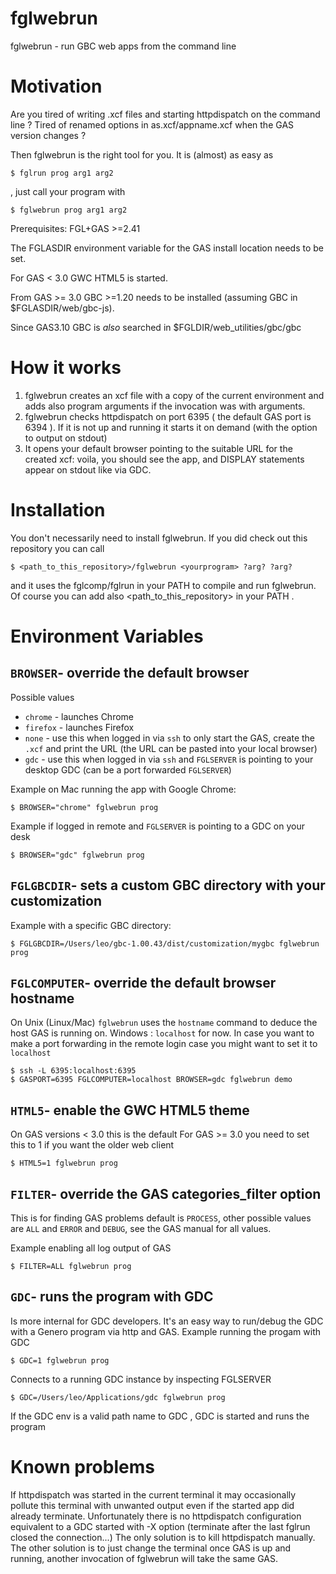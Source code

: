 # fglwebrun
fglwebrun - run GBC web apps from the command line

# Motivation

Are you tired of writing .xcf files and starting httpdispatch on the command line ?
Tired of renamed options in as.xcf/appname.xcf when the GAS version changes ?

Then fglwebrun is the right tool for you.
It is (almost) as easy as 
```
$ fglrun prog arg1 arg2
```
, just call your program with

```
$ fglwebrun prog arg1 arg2
```

Prerequisites:
FGL+GAS >=2.41

The FGLASDIR environment variable for the GAS install location needs to be set.

For GAS < 3.0 GWC HTML5 is started.

From GAS >= 3.0 GBC >=1.20 needs to be installed (assuming GBC in $FGLASDIR/web/gbc-js).

Since GAS3.10 GBC is *also* searched in $FGLDIR/web_utilities/gbc/gbc 

# How it works

1. fglwebrun creates an xcf file with a copy of the current environment and adds also program arguments if the invocation was with arguments.
2. fglwebrun checks httpdispatch on port 6395 ( the default GAS port is 6394 ).
If it is not up and running it starts it on demand (with the option to output on stdout) 
3. It opens your default browser pointing to the suitable URL for the created xcf: voila, you should see the app, and DISPLAY statements appear on stdout like via GDC.

# Installation

You don't necessarily need to install fglwebrun.
If you did check out this repository you can call
```
$ <path_to_this_repository>/fglwebrun <yourprogram> ?arg? ?arg?
```
and it uses the fglcomp/fglrun in your PATH to compile and run fglwebrun.
Of course you can add also <path_to_this_repository> in your PATH .

# Environment Variables

## `BROWSER`- override the default browser
Possible values
* `chrome` - launches Chrome
* `firefox` - launches Firefox
* `none` - use this when logged in via `ssh` to only start the GAS, create the `.xcf` and print the URL (the URL can be pasted into your local browser)
* `gdc` - use this when logged in via `ssh` and `FGLSERVER` is pointing to your desktop GDC (can be a port forwarded `FGLSERVER`)

Example on Mac running the app with Google Chrome:
```
$ BROWSER="chrome" fglwebrun prog
```
Example if logged in remote and `FGLSERVER` is pointing to a GDC on your desk
```
$ BROWSER="gdc" fglwebrun prog
```

## `FGLGBCDIR`- sets a custom GBC directory with your customization

Example with a specific GBC directory:
```
$ FGLGBCDIR=/Users/leo/gbc-1.00.43/dist/customization/mygbc fglwebrun prog
```
## `FGLCOMPUTER`- override the default browser hostname
On Unix (Linux/Mac) `fglwebrun` uses the `hostname` command to deduce the host GAS is running on.
Windows : `localhost` for now.
In case you want to make a port forwarding in the remote login case you might want to set it to `localhost`
```
$ ssh -L 6395:localhost:6395
$ GASPORT=6395 FGLCOMPUTER=localhost BROWSER=gdc fglwebrun demo
```

## `HTML5`- enable the GWC HTML5 theme

On GAS versions < 3.0 this is the default
For GAS >= 3.0 you need to set this to 1 if you want the older web client
```
$ HTML5=1 fglwebrun prog
```

## `FILTER`- override the GAS categories_filter option
This is for finding GAS problems
default is `PROCESS`, other possible values are `ALL` and `ERROR` and `DEBUG`, see the GAS manual for all values.

Example enabling all log output of GAS
```
$ FILTER=ALL fglwebrun prog
```
## `GDC`- runs the program with GDC
Is more internal for GDC developers.
It's an easy way to run/debug the GDC with a Genero program via http and GAS.
Example running the progam with GDC
```
$ GDC=1 fglwebrun prog
```
Connects to a running GDC instance by inspecting FGLSERVER
```
$ GDC=/Users/leo/Applications/gdc fglwebrun prog
```
If the GDC env is a valid path name to GDC , GDC is started and runs the program

# Known problems

If httpdispatch was started in the current terminal it may occasionally pollute this terminal with unwanted output even if the started app did already terminate.
Unfortunately there is no httpdispatch configuration equivalent to a GDC started with -X option (terminate after the last fglrun closed the connection...)
The only solution is to kill httpdispatch manually.
The other solution is to just change the terminal once GAS is up and running, another invocation of fglwebrun will take the same GAS.

